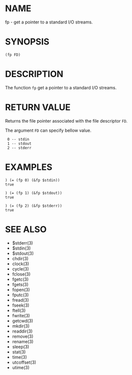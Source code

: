 # NAME
fp - get a pointer to a standard I/O streams.

# SYNOPSIS

    (fp FD)

# DESCRIPTION
The function `fp` get a pointer to a standard I/O streams.

# RETURN VALUE
Returns the file pointer associated with the file descriptor `FD`.

The argument `FD` can specify bellow value.

     0 -- stdin
     1 -- stdout
     2 -- stderr

# EXAMPLES

    ) (= (fp 0) (&fp $stdin))
    true
    
    ) (= (fp 1) (&fp $stdout))
    true
    
    ) (= (fp 2) (&fp $stderr))
    true

# SEE ALSO
- $stderr(3)
- $stdin(3)
- $stdout(3)
- chdir(3)
- clock(3)
- cycle(3)
- fclose(3)
- fgetc(3)
- fgets(3)
- fopen(3)
- fputc(3)
- fread(3)
- fseek(3)
- ftell(3)
- fwrite(3)
- getcwd(3)
- mkdir(3)
- readdir(3)
- remove(3)
- rename(3)
- sleep(3)
- stat(3)
- time(3)
- utcoffset(3)
- utime(3)
